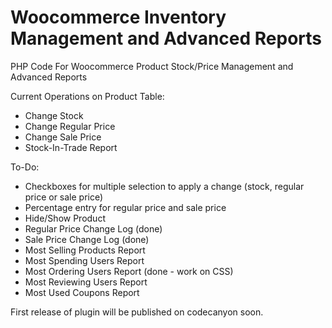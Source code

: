 # Woocommerce Inventory Management and Advanced Reports
PHP Code For Woocommerce Product Stock/Price Management and Advanced Reports

Current Operations on Product Table:
- Change Stock
- Change Regular Price
- Change Sale Price
- Stock-In-Trade Report

To-Do:

- Checkboxes for multiple selection to apply a change (stock, regular price or sale price)
- Percentage entry for regular price and sale price
- Hide/Show Product 
- Regular Price Change Log (done)
- Sale Price Change Log (done)
- Most Selling Products Report
- Most Spending Users Report
- Most Ordering Users Report (done - work on CSS)
- Most Reviewing Users Report
- Most Used Coupons Report

First release of plugin will be published on codecanyon soon.
